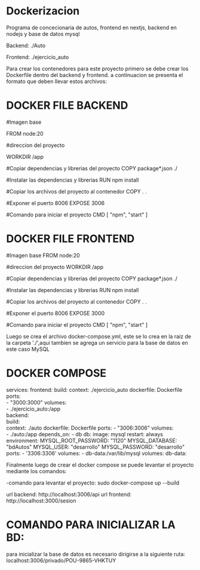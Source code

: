 # Dockerizacion

Programa de concecionaria de autos, frontend en nextjs, backend en nodejs y base de datos mysql

Backend: ./Auto  

Frontend: ./ejercicio_auto  

Para crear los contenedores para este proyecto primero se debe crear los Dockerfile dentro del backend y frontend.
a continuacion se presenta el formato que deben llevar estos archivos:  


# DOCKER FILE BACKEND

#Imagen base  

FROM node:20  


#direccion del proyecto  

WORKDIR /app  


#Copiar dependencias y librerias del proyecto
COPY package*.json ./

#Instalar las dependencias y librerias
RUN npm install

#Copiar los archivos del proyecto al contenedor
COPY . . 

#Exponer el puerto 8006
EXPOSE 3006

#Comando para iniciar el proyecto
CMD [ "npm", "start" ]


# DOCKER FILE FRONTEND

#Imagen base
FROM node:20

#direccion del proyecto
WORKDIR /app

#Copiar dependencias y librerias del proyecto
COPY package*.json ./

#Instalar las dependencias y librerias
RUN npm install

#Copiar los archivos del proyecto al contenedor
COPY . . 

#Exponer el puerto 8006
EXPOSE 3000

#Comando para iniciar el proyecto
CMD [ "npm", "start" ]

Luego se crea el archivo docker-compose.yml, este se lo crea en la raiz de la carpeta './',aqui tambien se agrega un servicio para la base de datos en este caso MySQL 

# DOCKER COMPOSE
services:
  frontend:
    build:
      context: ./ejercicio_auto
      dockerfile: Dockerfile	
    ports:	
      - "3000:3000"	
    volumes:	  
      - ./ejercicio_auto:/app	
  backend:	
    build:	
      context: ./auto
      dockerfile: Dockerfile
    ports:
      - "3006:3006"
    volumes:  
      - ./auto:/app
    depends_on:
      - db
  db:
    image: mysql
    restart: always
    environment:
      MYSQL_ROOT_PASSWORD: "1120"
      MYSQL_DATABASE: "bdAutos"
      MYSQL_USER: "desarrollo"
      MYSQL_PASSWORD: "desarrollo"
    ports:
      - '3306:3306'
    volumes:
      - db-data:/var/lib/mysql
volumes:
  db-data:


  Finalmente luego de crear el docker compose se puede levantar el proyecto mediante los comandos:

-comando para levantar el proyecto: sudo docker-compose up --build

  url backend: http://localhost:3006/api
  url frontend: http://localhost:3000/sesion

# COMANDO PARA INICIALIZAR LA BD:
para inicializar la base de datos es necesario dirigirse a la siguiente ruta: localhost:3006/privado/POU-9865-VHKTUY			




